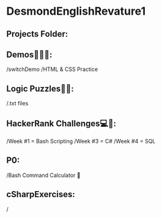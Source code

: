 # DesmondEnglishRevature1

## Projects Folder:

## Demos👨🏽‍💻:
/switchDemo
/HTML & CSS Practice

## Logic Puzzles🧩🧠:
/.txt files

## HackerRank Challenges💻📝:
/Week #1 = Bash Scripting
/Week #3 = C# 
/Week #4 = SQL

## P0:
/Bash Command Calculator 🧮

## cSharpExercises:
/
